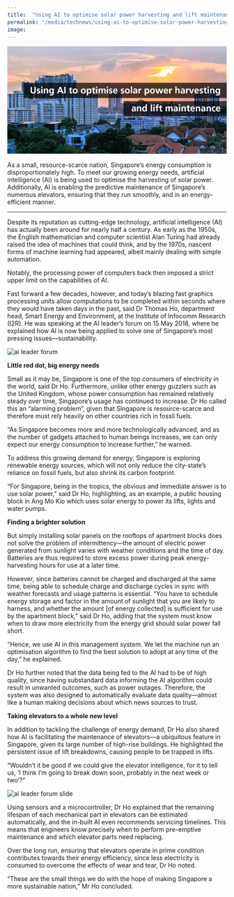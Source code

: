 ```yaml
---
title:  "Using AI to optimise solar power harvesting and lift maintenance"
permalink: "/media/technews/using-ai-to-optimise-solar-power-harvesting-and-lift-maintenance"
image: 
---
```


![use ai to optimise solar power harvesting and lift maintenance](/images/technews/using-ai-to-optimise-solar-power-harvesting-and-lift-maintenance-part-1.jpg)

As a small, resource-scarce nation, Singapore’s energy consumption is disproportionately high. To meet our growing energy needs, artificial intelligence (AI) is being used to optimise the harvesting of solar power. Additionally, AI is enabling the predictive maintenance of Singapore’s numerous elevators, ensuring that they run smoothly, and in an energy-efficient manner. 

---

Despite its reputation as cutting-edge technology, artificial intelligence (AI) has actually been around for nearly half a century. As early as the 1950s, the English mathematician and computer scientist Alan Turing had already raised the idea of machines that could think, and by the 1970s, nascent forms of machine learning had appeared, albeit mainly dealing with simple automation. 

Notably, the processing power of computers back then imposed a strict upper limit on the capabilities of AI. 

Fast forward a few decades, however, and today’s blazing fast graphics processing units allow computations to be completed within seconds where they would have taken days in the past, said Dr Thomas Ho, department head, Smart Energy and Environment, at the Institute of Infocomm Research (I2R). He was speaking at the AI leader’s forum on 15 May 2018, where he explained how AI is now being applied to solve one of Singapore’s most pressing issues—sustainability. 

![ai leader forum](/images/technews/using-ai-to-optimise-solar-power-harvesting-and-lift-maintenance-part-2.JPG)


**Little red dot, big energy needs**

Small as it may be, Singapore is one of the top consumers of electricity in the world, said Dr Ho. Furthermore, unlike other energy guzzlers such as the United Kingdom, whose power consumption has remained relatively steady over time, Singapore’s usage has continued to increase. Dr Ho called this an “alarming problem”, given that Singapore is resource-scarce and therefore must rely heavily on other countries rich in fossil fuels. 

“As Singapore becomes more and more technologically advanced, and as the number of gadgets attached to human beings increases, we can only expect our energy consumption to increase further,” he warned.

To address this growing demand for energy, Singapore is exploring renewable energy sources, which will not only reduce the city-state’s reliance on fossil fuels, but also shrink its carbon footprint.

“For Singapore, being in the tropics, the obvious and immediate answer is to use solar power,” said Dr Ho, highlighting, as an example, a public housing block in Ang Mo Kio which uses solar energy to power its lifts, lights and water pumps.


**Finding a brighter solution**

But simply installing solar panels on the rooftops of apartment blocks does not solve the problem of intermittency—the amount of electric power generated from sunlight varies with weather conditions and the time of day. Batteries are thus required to store excess power during peak energy-harvesting hours for use at a later time.

However, since batteries cannot be charged and discharged at the same time, being able to schedule charge and discharge cycles in sync with weather forecasts and usage patterns is essential. “You have to schedule energy storage and factor in the amount of sunlight that you are likely to harness, and whether the amount [of energy collected] is sufficient for use by the apartment block,” said Dr Ho, adding that the system must know when to draw more electricity from the energy grid should solar power fall short.

“Hence, we use AI in this management system. We let the machine run an optimisation algorithm to find the best solution to adopt at any time of the day,” he explained.

Dr Ho further noted that the data being fed to the AI had to be of high quality, since having substandard data informing the AI algorithm could result in unwanted outcomes, such as power outages. Therefore, the system was also designed to automatically evaluate data quality—almost like a human making decisions about which news sources to trust.


**Taking elevators to a whole new level**

In addition to tackling the challenge of energy demand, Dr Ho also shared how AI is facilitating the maintenance of elevators—a ubiquitous feature in Singapore, given its large number of high-rise buildings. He highlighted the persistent issue of lift breakdowns, causing people to be trapped in lifts.
 
“Wouldn’t it be good if we could give the elevator intelligence, for it to tell us, ‘I think I’m going to break down soon, probably in the next week or two’?” 

![ai leader forum slide](/images/technews/using-ai-to-optimise-solar-power-harvesting-and-lift-maintenance-part-3.PNG)

Using sensors and a microcontroller, Dr Ho explained that the remaining lifespan of each mechanical part in elevators can be estimated automatically, and the in-built AI even recommends servicing timelines. This means that engineers know precisely when to perform pre-emptive maintenance and which elevator parts need replacing. 

Over the long run, ensuring that elevators operate in prime condition contributes towards their energy efficiency, since less electricity is consumed to overcome the effects of wear and tear, Dr Ho noted.

“These are the small things we do with the hope of making Singapore a more sustainable nation,” Mr Ho concluded.
